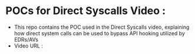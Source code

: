 # POCs for Direct Syscalls Video :
- This repo contains the POC used in the Direct Syscalls video, explaining how direct system calls can be used to bypass API hooking utilized by EDRs/AVs
- Video URL : 
